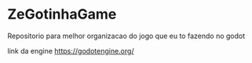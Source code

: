 # ZeGotinhaGame


Repositorio para melhor organizacao do jogo que eu to fazendo no godot

link da engine https://godotengine.org/
